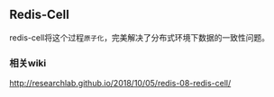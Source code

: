 ## Redis-Cell

redis-cell将这个过程`原子化`，完美解决了分布式环境下数据的一致性问题。

### 相关wiki
http://researchlab.github.io/2018/10/05/redis-08-redis-cell/
